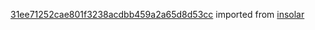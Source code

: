 [31ee71252cae801f3238acdbb459a2a65d8d53cc](https://github.com/insolar/insolar/commit/31ee71252cae801f3238acdbb459a2a65d8d53cc) imported from [insolar](https://github.com/insolar/insolar)
